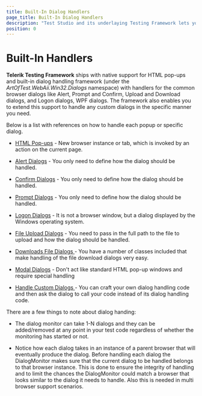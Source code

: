 ```yaml
---
title: Built-In Dialog Handlers
page_title: Built-In Dialog Handlers
description: "Test Studio and its underlaying Testing Framework lets you handle dialogs produced from the browser, or the WPF or Desktop application out-of-the-box. There are different built-in handlers to use for handling the different dialogs."
position: 0
---
```

# Built-In Handlers 

__Telerik Testing Framework__ ships with native support for HTML pop-ups and built-in dialog handling framework (under the _ArtOfTest.WebAii.Win32.Dialogs_ namespace) with handlers for the common browser dialogs like Alert, Prompt and Confirm, Upload and Download dialogs, and Logon dialogs, WPF dialogs. The framework also enables you to extend this support to handle any custom dialogs in the specific manner you need.

Below is a list with references on how to handle each popup or specific dialog.

* <a href="/testing-framework/write-tests-in-code/advanced-topics-wtc/html-popups-and-dialogs-wtc/html-popups" target="_blank">HTML Pop-ups</a> - New browser instance or tab, which is invoked by an action on the current page.

* <a href="/testing-framework/write-tests-in-code/advanced-topics-wtc/html-popups-and-dialogs-wtc/javascript-dialogs" target="_blank">Alert Dialogs</a> -  You only need to define how the dialog should be handled.

* <a href="/testing-framework/write-tests-in-code/advanced-topics-wtc/html-popups-and-dialogs-wtc/confirm-dialogs" target="_blank">Confirm Dialogs</a> -  You only need to define how the dialog should be handled.

* <a href="/testing-framework/write-tests-in-code/advanced-topics-wtc/html-popups-and-dialogs-wtc/prompt-dialogs" target="_blank">Prompt Dialogs</a> -  You only need to define how the dialog should be handled.

* <a href="/testing-framework/write-tests-in-code/advanced-topics-wtc/html-popups-and-dialogs-wtc/win32-dialogs" target="_blank">Logon Dialogs</a> - It is not a browser window, but a dialog displayed by the Windows operating system.

* <a href="/testing-framework/write-tests-in-code/advanced-topics-wtc/html-popups-and-dialogs-wtc/file-upload-dialog" target="_blank">File Upload Dialogs</a> - You need to pass in the full path to the file to upload and how the dialog should be handled.

* <a href="/testing-framework/write-tests-in-code/advanced-topics-wtc/html-popups-and-dialogs-wtc/file-download-dialog" target="_blank">Downloads File Dialogs </a> - You have a number of classes included that make handling of the file download dialogs very easy.

* <a href="/testing-framework/write-tests-in-code/advanced-topics-wtc/html-popups-and-dialogs-wtc/modal-dialogs" target="_blank">Modal Dialogs</a> - Don't act like standard HTML pop-up windows and require special handling

* <a href="/testing-framework/write-tests-in-code/advanced-topics-wtc/html-popups-and-dialogs-wtc/custom-dialogs" target="_blank">Handle Custom Dialogs </a> - You can craft your own dialog handling code and then ask the dialog to call your code instead of its dialog handling code.



There are a few things to note about dialog handing:

* The dialog monitor can take 1-N dialogs and they can be added/removed at any point in your test code regardless of whether the monitoring has started or not.

* Notice how each dialog takes in an instance of a parent browser that will eventually produce the dialog. Before handling each dialog the DialogMonitor makes sure that the current dialog to be handled belongs to that browser instance. This is done to ensure the integrity of handling and to limit the chances the DialogMonitor could match a browser that looks similar to the dialog it needs to handle. Also this is needed in multi browser support scenarios.